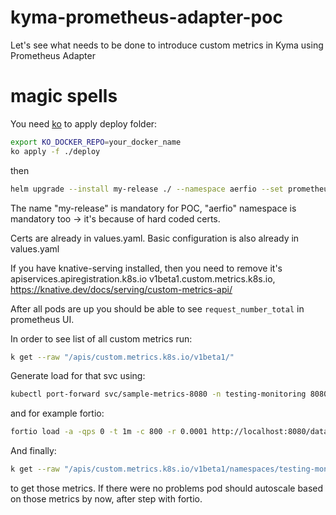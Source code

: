 # kyma-prometheus-adapter-poc

Let's see what needs to be done to introduce custom metrics in Kyma using Prometheus Adapter

# magic spells

You need [ko](https://github.com/google/ko) to apply deploy folder:

```bash
export KO_DOCKER_REPO=your_docker_name
ko apply -f ./deploy
```

then

```bash
helm upgrade --install my-release ./ --namespace aerfio --set prometheus.url=http://monitoring-prometheus.kyma-system.svc --set tls.enable=true
```

The name "my-release" is mandatory for POC, "aerfio" namespace is mandatory too -> it's because of hard coded certs.

Certs are already in values.yaml.
Basic configuration is also already in values.yaml

If you have knative-serving installed, then you need to remove it's apiservices.apiregistration.k8s.io v1beta1.custom.metrics.k8s.io, https://knative.dev/docs/serving/custom-metrics-api/

After all pods are up you should be able to see `request_number_total` in prometheus UI.

In order to see list of all custom metrics run:

```bash
k get --raw "/apis/custom.metrics.k8s.io/v1beta1/"
```

Generate load for that svc using:

```bash
kubectl port-forward svc/sample-metrics-8080 -n testing-monitoring 8080:8080
```

and for example fortio:

```bash
fortio load -a -qps 0 -t 1m -c 800 -r 0.0001 http://localhost:8080/data
```

And finally:

```bash
k get --raw "/apis/custom.metrics.k8s.io/v1beta1/namespaces/testing-monitoring/pods/*/request_number_per_second"
```

to get those metrics. If there were no problems pod should autoscale based on those metrics by now, after step with fortio.
